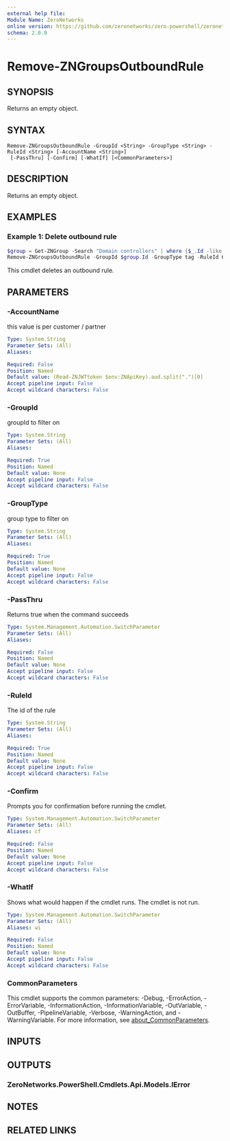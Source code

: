 ```yaml
---
external help file:
Module Name: ZeroNetworks
online version: https://github.com/zeronetworks/zero-powershell/zeronetworks/remove-zngroupsoutboundrule
schema: 2.0.0
---
```


# Remove-ZNGroupsOutboundRule

## SYNOPSIS
Returns an empty object.

## SYNTAX

```
Remove-ZNGroupsOutboundRule -GroupId <String> -GroupType <String> -RuleId <String> [-AccountName <String>]
 [-PassThru] [-Confirm] [-WhatIf] [<CommonParameters>]
```

## DESCRIPTION
Returns an empty object.

## EXAMPLES

### Example 1: Delete outbound rule
```powershell
$group = Get-ZNGroup -Search "Domain controllers" | where {$_.Id -like "g:t:*"}
Remove-ZNGroupsOutboundRule -GroupId $group.Id -GroupType tag -RuleId 64a9dbab-417f-48b4-9fcc-8334c7fd354f
```

This cmdlet deletes an outbound rule.

## PARAMETERS

### -AccountName
this value is per customer / partner

```yaml
Type: System.String
Parameter Sets: (All)
Aliases:

Required: False
Position: Named
Default value: (Read-ZNJWTtoken $env:ZNApiKey).aud.split(".")[0]
Accept pipeline input: False
Accept wildcard characters: False
```

### -GroupId
groupId to filter on

```yaml
Type: System.String
Parameter Sets: (All)
Aliases:

Required: True
Position: Named
Default value: None
Accept pipeline input: False
Accept wildcard characters: False
```

### -GroupType
group type to filter on

```yaml
Type: System.String
Parameter Sets: (All)
Aliases:

Required: True
Position: Named
Default value: None
Accept pipeline input: False
Accept wildcard characters: False
```

### -PassThru
Returns true when the command succeeds

```yaml
Type: System.Management.Automation.SwitchParameter
Parameter Sets: (All)
Aliases:

Required: False
Position: Named
Default value: None
Accept pipeline input: False
Accept wildcard characters: False
```

### -RuleId
The id of the rule

```yaml
Type: System.String
Parameter Sets: (All)
Aliases:

Required: True
Position: Named
Default value: None
Accept pipeline input: False
Accept wildcard characters: False
```

### -Confirm
Prompts you for confirmation before running the cmdlet.

```yaml
Type: System.Management.Automation.SwitchParameter
Parameter Sets: (All)
Aliases: cf

Required: False
Position: Named
Default value: None
Accept pipeline input: False
Accept wildcard characters: False
```

### -WhatIf
Shows what would happen if the cmdlet runs.
The cmdlet is not run.

```yaml
Type: System.Management.Automation.SwitchParameter
Parameter Sets: (All)
Aliases: wi

Required: False
Position: Named
Default value: None
Accept pipeline input: False
Accept wildcard characters: False
```

### CommonParameters
This cmdlet supports the common parameters: -Debug, -ErrorAction, -ErrorVariable, -InformationAction, -InformationVariable, -OutVariable, -OutBuffer, -PipelineVariable, -Verbose, -WarningAction, and -WarningVariable. For more information, see [about_CommonParameters](http://go.microsoft.com/fwlink/?LinkID=113216).

## INPUTS

## OUTPUTS

### ZeroNetworks.PowerShell.Cmdlets.Api.Models.IError

## NOTES

## RELATED LINKS

